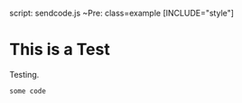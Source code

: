 script: sendcode.js
~Pre:
  class=example
[INCLUDE="style"]

# This is a Test

Testing.

    some code
